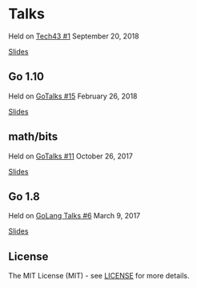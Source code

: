 # Talks


Held on [Tech43 #1](https://www.facebook.com/events/396849104184105/) September 20, 2018

[Slides](http://talks.godoc.org/github.com/dvrkps/talks/microservices101/talk.slide#1)


## Go 1.10

Held on [GoTalks #15](https://www.meetup.com/Golang-ZG/events/247644001/) February 26, 2018

[Slides](http://talks.godoc.org/github.com/dvrkps/talks/go110/talk.slide#1)


## math/bits 

Held on [GoTalks #11](https://www.meetup.com/Golang-ZG/events/244226216/) October 26, 2017

[Slides](http://talks.godoc.org/github.com/dvrkps/talks/mathbits/talk.slide#1)


## Go 1.8

Held on [GoLang Talks #6](https://www.meetup.com/Golang-ZG/events/237499164/) March 9, 2017

[Slides](http://talks.godoc.org/github.com/dvrkps/talks/go18/talk.slide#1)


## License

The MIT License (MIT) - see [LICENSE](LICENSE) for more details.
